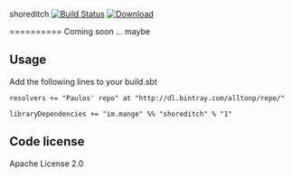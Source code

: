 shoreditch  [![Build Status](https://travis-ci.org/alltonp/shoreditch.png?branch=master)](https://travis-ci.org/alltonp/shoreditch) [ ![Download](https://api.bintray.com/packages/alltonp/repo/shoreditch/images/download.png) ](https://bintray.com/alltonp/repo/shoreditch/_latestVersion)

==========
Coming soon ... maybe

Usage
-----
Add the following lines to your build.sbt

    resolvers += "Paulos' repo" at "http://dl.bintray.com/alltonp/repo/"

    libraryDependencies += "im.mange" %% "shoreditch" % "1"


Code license
------------
Apache License 2.0
